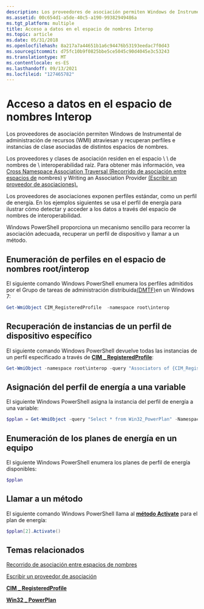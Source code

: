 ```yaml
---
description: Los proveedores de asociación permiten Windows de Instrumental de administración de recursos (WMI) atraviesan y recuperan perfiles e instancias de clase asociadas de distintos espacios de nombres.
ms.assetid: 00c654d1-a5de-40c5-a190-99382949486a
ms.tgt_platform: multiple
title: Acceso a datos en el espacio de nombres Interop
ms.topic: article
ms.date: 05/31/2018
ms.openlocfilehash: 8a217a7a44651b1a6c94476b53193eedac7f0d43
ms.sourcegitcommit: d75fc10b9f0825bbe5ce5045c90d4045e3c53243
ms.translationtype: MT
ms.contentlocale: es-ES
ms.lasthandoff: 09/13/2021
ms.locfileid: "127465782"
---
```

# <a name="accessing-data-in-the-interop-namespace"></a>Acceso a datos en el espacio de nombres Interop

Los proveedores de asociación permiten Windows de Instrumental de administración de recursos (WMI) atraviesan y recuperan perfiles e instancias de clase asociadas de distintos espacios de nombres.

Los proveedores y clases de asociación residen en el espacio \\ \\ de nombres de \\ interoperabilidad raíz. Para obtener más información, vea [Cross Namespace Association Traversal (Recorrido de asociación entre espacios de](cross-namespace-association-traversal.md) nombres) y Writing an Association Provider [(Escribir un proveedor de asociaciones).](writing-an-association-provider-for-interop.md)

Los proveedores de asociaciones exponen perfiles estándar, como un perfil de energía. En los ejemplos siguientes se usa el perfil de energía para ilustrar cómo detectar y acceder a los datos a través del espacio de nombres de interoperabilidad.

Windows PowerShell proporciona un mecanismo sencillo para recorrer la asociación adecuada, recuperar un perfil de dispositivo y llamar a un método.

## <a name="enumerating-profiles-in-the-rootinterop-namespace"></a>Enumeración de perfiles en el espacio de nombres root/interop

El siguiente comando Windows PowerShell enumera los perfiles admitidos por el Grupo de tareas de administración distribuida[(DMTF)](https://www.dmtf.org/standards/wsman)en un Windows 7:


```PowerShell
Get-WmiObject CIM_RegisteredProfile  -namespace root\interop
```



## <a name="retrieving-instances-of-a-specific-device-profile"></a>Recuperación de instancias de un perfil de dispositivo específico

El siguiente comando Windows PowerShell devuelve todas las instancias de un perfil especificado a través de [**CIM \_ RegisteredProfile**](/previous-versions//ee309375(v=vs.85)):


```PowerShell
Get-WmiObject -namespace root\interop -query "Associators of {CIM_RegisteredProfile.InstanceID='Power Supply'}"
```



## <a name="assigning-the-power-profile-to-a-variable"></a>Asignación del perfil de energía a una variable

El siguiente Windows PowerShell asigna la instancia del perfil de energía a una variable:


```PowerShell
$pplan = Get-WmiObject -query "Select * from Win32_PowerPlan" -Namespace root\cimv2\power
```



## <a name="enumerating-the-power-plans-on-a-computer"></a>Enumeración de los planes de energía en un equipo

El siguiente Windows PowerShell enumera los planes de perfil de energía disponibles:


```PowerShell
$pplan
```



## <a name="calling-a-method"></a>Llamar a un método

El siguiente comando Windows PowerShell llama al [**método Activate**](/previous-versions/windows/desktop/powerwmiprov/activate-win32-powerplan) para el plan de energía:


```PowerShell
$pplan[2].Activate()
```



## <a name="related-topics"></a>Temas relacionados

<dl> <dt>

[Recorrido de asociación entre espacios de nombres](cross-namespace-association-traversal.md)
</dt> <dt>

[Escribir un proveedor de asociación](writing-an-association-provider-for-interop.md)
</dt> <dt>

[**CIM \_ RegisteredProfile**](/previous-versions//ee309375(v=vs.85))
</dt> <dt>

[**Win32 \_ PowerPlan**](/previous-versions/windows/desktop/legacy/dd904531(v=vs.85))
</dt> </dl>

 

 
